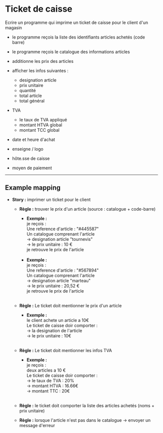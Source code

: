 
# Ticket de caisse
Ecrire un programme qui imprime un ticket de caisse
pour le client d'un magasin

- le programme reçois la liste des identifiants 
  articles achetés (code barre)
- le programme reçois le catalogue des informations articles

- additionne les prix des articles
- afficher les infos suivantes :
    - designation article
    - prix unitaire
    - quantité
    - total article
    - total général
- TVA
    - le taux de TVA appliqué
    - montant HTVA global
    - montant TCC global
- date et heure d'achat
- enseigne / logo
- hôte.sse de caisse
- moyen de paiement

___

## Example mapping

 - **Story :** imprimer un ticket pour le client
   - **Règle :** trouver le prix d'un article (source : catalogue + code-barre)
     - **Exemple :**<br> 
       je reçois :<br>
       Une reference d'article : "#445587"<br>
       Un catalogue comprenant l'article<br>
        -> designation article "tournevis"<br>
        -> le prix unitaire : 10 €<br>
       je retrouve le prix de l'article<br><br>
     - **Exemple :**<br>
       je reçois :<br>
       Une reference d'article : "#567894"<br>
       Un catalogue comprenant l'article<br>
       -> designation article "marteau"<br>
       -> le prix unitaire : 20,52 €<br>
       je retrouve le prix de l'article<br><br>
     
   - **Règle :** Le ticket doit mentionner le prix d'un article
     - **Exemple :**<br>
       le client achete un article a 10€<br>
       Le ticket de caisse doir comporter :<br>
       -> la designation de l'article<br>
       -> le prix unitaire : 10€<br><br>
     
   - **Règle :** Le ticket doit mentionner les infos TVA
     - **Exemple :**<br>
       je reçois :<br>
       deux articles a 10 €<br>
       Le ticket de caisse doir comporter :<br>
       -> le taux de TVA : 20%<br>
       -> montant HTVA : 16.66€<br>
       -> montant TTC : 20€<br><br>

   - **Règle :** le ticket doit comporter la liste des articles achetés (noms + prix unitaire)
   
   - **Règle :** lorsque l'article n'est pas dans le catalogue -> envoyer un message d'erreur